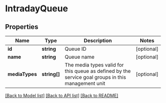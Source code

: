 # IntradayQueue

## Properties
Name | Type | Description | Notes
------------ | ------------- | ------------- | -------------
**id** | **string** | Queue ID | [optional] 
**name** | **string** | Queue name | [optional] 
**mediaTypes** | **string[]** | The media types valid for this queue as defined by the service goal groups in this management unit | [optional] 

[[Back to Model list]](../README.md#documentation-for-models) [[Back to API list]](../README.md#documentation-for-api-endpoints) [[Back to README]](../README.md)



